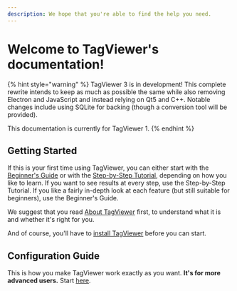 ```yaml
---
description: We hope that you're able to find the help you need.
---
```


# Welcome to TagViewer's documentation!

{% hint style="warning" %}
TagViewer 3 is in development! This complete rewrite intends to keep as much as possible the same while also removing Electron and JavaScript and instead relying on Qt5 and C++. Notable changes include using SQLite for backing \(though a conversion tool will be provided\).

This documentation is currently for TagViewer 1.
{% endhint %}

## Getting Started

If this is your first time using TagViewer, you can either start with the [Beginner's Guide](beginners-guide/) or with the [Step-by-Step Tutorial](step-by-step-tutorial/), depending on how you like to learn. If you want to see results at every step, use the Step-by-Step Tutorial. If you like a fairly in-depth look at each feature \(but still suitable for beginners\), use the Beginner's Guide.

We suggest that you read [About TagViewer](about-tagviewer.md) first, to understand what it is and whether it's right for you.

And of course, you'll have to [install TagViewer](installation.md) before you can start.

## Configuration Guide

This is how you make TagViewer work exactly as you want. **It's for more advanced users.** Start [here](configuration-guide/).

